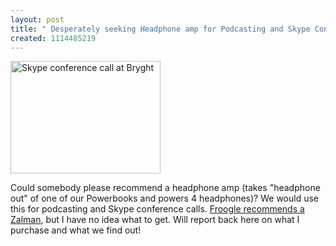 ```yaml
---
layout: post
title: " Desperately seeking Headphone amp for Podcasting and Skype Conference calls?"
created: 1114485219
---
```

<a href="http://www.flickr.com/photos/roland/10912869/" title="Need headphone amp for Skype calls and podcasting"><img src="http://photos7.flickr.com/10912869_688eedef90_m.jpg" width="240" height="180" alt="Skype conference call at Bryght" /></a>

<p>Could somebody please recommend a headphone amp (takes "headphone out" of one of our Powerbooks and powers 4 headphones)? We would use this for podcasting and Skype conference calls. <a href="http://froogle.google.com/froogle?q=headphone+amp&amp;btnG=Search+Froogle">Froogle recommends a Zalman</a>, but I have no idea what to get. Will report back here on what I purchase and what we find out!</p>

